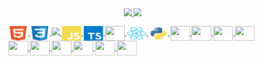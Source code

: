 ##
<div align="center">
  <a href="https://github.com/thiagolm46">
  <img height="180em" src="https://github-readme-stats.vercel.app/api?username=thiagolm46&show_icons=true&theme=tokyonight&include_all_commits=true&count_private=true"/>
  <img height="180em" src="https://github-readme-stats.vercel.app/api/top-langs/?username=thiagolm46&layout=compact&langs_count=7&theme=tokyonight"/>
</div>
<div style="display: inline_block"><br>
  <img align="center" height="30" width="40" src="https://raw.githubusercontent.com/devicons/devicon/master/icons/html5/html5-original.svg">
  <img align="center" height="30" width="40" src="https://raw.githubusercontent.com/devicons/devicon/master/icons/css3/css3-original.svg">
  <img src="https://cdn.jsdelivr.net/gh/devicons/devicon/icons/jquery/jquery-original.svg" />
  <img align="center" height="30" width="40" src="https://raw.githubusercontent.com/devicons/devicon/master/icons/javascript/javascript-plain.svg">
  <img align="center" height="30" width="40" src="https://raw.githubusercontent.com/devicons/devicon/master/icons/typescript/typescript-plain.svg">
  <img align="center" height="30" width="40" src="https://cdn.jsdelivr.net/gh/devicons/devicon/icons/angularjs/angularjs-original.svg" />
  <img align="center" height="30" width="40" src="https://raw.githubusercontent.com/devicons/devicon/master/icons/react/react-original.svg"> 
  <img align="center" height="30" width="40" src="https://raw.githubusercontent.com/devicons/devicon/master/icons/python/python-original.svg">
  <img  align="center" height="30" width="40" src="https://cdn.jsdelivr.net/gh/devicons/devicon/icons/jupyter/jupyter-original-wordmark.svg" />
  <img  align="center" height="30" width="40" src="https://cdn.jsdelivr.net/gh/devicons/devicon/icons/django/django-original.svg" />
  <img  align="center" height="30" width="40" src="https://cdn.jsdelivr.net/gh/devicons/devicon/icons/flask/flask-original.svg" />
  <img  align="center" height="30" width="40" src="https://cdn.jsdelivr.net/gh/devicons/devicon/icons/c/c-original.svg" />
  <img  align="center" height="30" width="40" src="https://cdn.jsdelivr.net/gh/devicons/devicon/icons/cplusplus/cplusplus-original.svg" />
  <img  align="center" height="30" width="40" src="https://cdn.jsdelivr.net/gh/devicons/devicon/icons/cucumber/cucumber-plain.svg" />
  <img  align="center" height="30" width="40" src="https://cdn.jsdelivr.net/gh/devicons/devicon/icons/dart/dart-original.svg" />
  <img  align="center" height="30" width="40" src="https://cdn.jsdelivr.net/gh/devicons/devicon/icons/flutter/flutter-original.svg" />
  <img  align="center" height="30" width="40" src="https://cdn.jsdelivr.net/gh/devicons/devicon/icons/java/java-original.svg" />
  <img  align="center" height="30" width="40" src="https://cdn.jsdelivr.net/gh/devicons/devicon/icons/laravel/laravel-plain.svg" />
</div>
